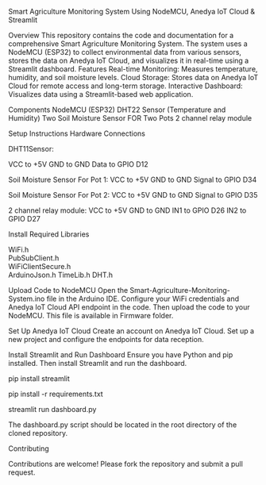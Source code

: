 Smart Agriculture Monitoring System Using NodeMCU, Anedya IoT Cloud & Streamlit


Overview
This repository contains the code and documentation for a comprehensive Smart Agriculture Monitoring System. The system uses a NodeMCU (ESP32) to collect environmental data from various sensors, stores the data on Anedya IoT Cloud, and visualizes it in real-time using a Streamlit dashboard.
Features Real-time Monitoring: Measures temperature, humidity, and soil moisture levels.
Cloud Storage: Stores data on Anedya IoT Cloud for remote access and long-term storage.
Interactive Dashboard: Visualizes data using a Streamlit-based web application.




Components
NodeMCU (ESP32)
DHT22 Sensor (Temperature and Humidity)
Two Soil Moisture Sensor FOR Two Pots 
2 channel relay module


Setup Instructions
Hardware Connections

DHT11Sensor:

VCC to +5V
GND to GND
Data to GPIO D12 

Soil Moisture Sensor For Pot 1:
VCC to +5V
GND to GND
Signal to GPIO D34

Soil Moisture Sensor For Pot 2:
VCC to +5V
GND to GND
Signal to GPIO D35

2 channel relay module:
VCC to +5V
GND to GND
IN1 to GPIO D26
IN2 to GPIO D27




Install Required Libraries

WiFi.h            
PubSubClient.h     
WiFiClientSecure.h  
ArduinoJson.h
TimeLib.h
DHT.h  



Upload Code to NodeMCU
Open the Smart-Agriculture-Monitoring-System.ino file in the Arduino IDE. Configure your WiFi credentials and Anedya IoT Cloud API endpoint in the code. Then upload the code to your NodeMCU. This file is available in Firmware folder.



Set Up Anedya IoT Cloud
Create an account on Anedya IoT Cloud.
Set up a new project and configure the endpoints for data reception.


Install Streamlit and Run Dashboard
Ensure you have Python and pip installed. Then install Streamlit and run the dashboard.


pip install streamlit

pip install -r requirements.txt 

streamlit run dashboard.py

The dashboard.py script should be located in the root directory of the cloned repository.

Contributing

Contributions are welcome! Please fork the repository and submit a pull request.
